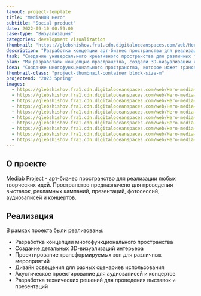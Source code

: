 ```yaml
---
layout: project-template
title: "MediaHUB Hero"
subtitle: "Social product"
date: 2022-09-10 00:59:00
case-type: "Визуализация"
categories: development visualization
thumbnail: "https://glebshishov.fra1.cdn.digitaloceanspaces.com/web/Hero-media-Hub/hero-thumbnail.webp"
description: "Разработка концепции арт-бизнес пространства для реализации творческих идей: выставок, рекламы, презентаций, фотосессий, аудиозаписей и концертов."
task: "Создание универсального креативного пространства для различных творческих и бизнес-проектов."
plan: "Мы разработали концепцию пространства, создали 3D-визуализации и проработали функциональные зоны для различных видов деятельности."
idea: "Создание многофункционального пространства, которое может трансформироваться под различные творческие и бизнес-задачи."
thumbnail-class: "project-thumbnail-container block-size-m"
projectend: "2023 Spring"
images:
  - https://glebshishov.fra1.cdn.digitaloceanspaces.com/web/Hero-media-Hub/hero-01.webp
  - https://glebshishov.fra1.cdn.digitaloceanspaces.com/web/Hero-media-Hub/hero-02.webp
  - https://glebshishov.fra1.cdn.digitaloceanspaces.com/web/Hero-media-Hub/hero-03.webp
  - https://glebshishov.fra1.cdn.digitaloceanspaces.com/web/Hero-media-Hub/hero-04.webp
  - https://glebshishov.fra1.cdn.digitaloceanspaces.com/web/Hero-media-Hub/hero-05.webp
  - https://glebshishov.fra1.cdn.digitaloceanspaces.com/web/Hero-media-Hub/hero-06.webp
  - https://glebshishov.fra1.cdn.digitaloceanspaces.com/web/Hero-media-Hub/hero-07.webp
  - https://glebshishov.fra1.cdn.digitaloceanspaces.com/web/Hero-media-Hub/hero-08.webp
  - https://glebshishov.fra1.cdn.digitaloceanspaces.com/web/Hero-media-Hub/hero-09.webp
  - https://glebshishov.fra1.cdn.digitaloceanspaces.com/web/Hero-media-Hub/hero-10.webp
---
```


## О проекте

Mediab Project - арт-бизнес пространство для реализации любых творческих идей. Пространство предназначено для проведения выставок, рекламных кампаний, презентаций, фотосессий, аудиозаписей и концертов.

## Реализация

В рамках проекта были реализованы:
- Разработка концепции многофункционального пространства
- Создание детальных 3D-визуализаций интерьера
- Проектирование трансформируемых зон для различных мероприятий
- Дизайн освещения для разных сценариев использования
- Акустическое проектирование для аудиозаписей и концертов
- Разработка технических решений для проведения выставок и презентаций
